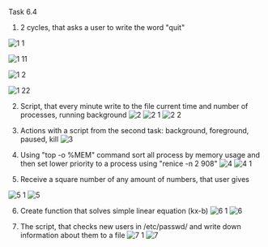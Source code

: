 Task 6.4

1. 2 cycles, that asks a user to write the word "quit"

![1 1](https://user-images.githubusercontent.com/58468159/74025420-93237b00-49ac-11ea-9806-7a316430755d.jpg)

![1 11](https://user-images.githubusercontent.com/58468159/74025422-93237b00-49ac-11ea-979b-6a47c0a207ad.jpg)

![1 2](https://user-images.githubusercontent.com/58468159/74025421-93237b00-49ac-11ea-862d-6ec85dd39c3c.jpg)

![1 22](https://user-images.githubusercontent.com/58468159/74025423-93237b00-49ac-11ea-9ee3-df477bc09d35.jpg)


2. Script, that every minute write to the file current time and number of processes, running background 
![2](https://user-images.githubusercontent.com/58468159/74025410-91f24e00-49ac-11ea-810e-6de17b555284.jpg)
![2 1](https://user-images.githubusercontent.com/58468159/74025408-91f24e00-49ac-11ea-8609-718e622267d3.jpg)
![2 2](https://user-images.githubusercontent.com/58468159/74025409-91f24e00-49ac-11ea-99e9-ee94b29e3e86.jpg)


3. Actions with a script from the second task: background, foreground, paused, kill
![3](https://user-images.githubusercontent.com/58468159/74025411-91f24e00-49ac-11ea-9f27-30ae7e36b1b1.jpg)


4. Using "top -o %MEM" command sort all process by memory usage and then set lower priority to a process using "renice -n 2 908"
![4](https://user-images.githubusercontent.com/58468159/74025412-91f24e00-49ac-11ea-85f7-2bee86870eca.jpg)
![4 1](https://user-images.githubusercontent.com/58468159/74025629-0fb65980-49ad-11ea-9fa4-03b1ab04c60c.jpg)

5. Receive a square number of any amount of numbers, that user gives

![5 1](https://user-images.githubusercontent.com/58468159/74025413-928ae480-49ac-11ea-83e0-fa69520554c3.jpg)
![5](https://user-images.githubusercontent.com/58468159/74025414-928ae480-49ac-11ea-904f-85be06c3c49c.jpg)

6. Create function that solves simple linear equation (kx-b)
![6 1](https://user-images.githubusercontent.com/58468159/74025415-928ae480-49ac-11ea-9d19-ba6e63ef6897.jpg)
![6](https://user-images.githubusercontent.com/58468159/74025417-928ae480-49ac-11ea-8ad8-01893e034c84.jpg)

7. The script, that checks new users in /etc/passwd/ and write down information about them to a file
![7 1](https://user-images.githubusercontent.com/58468159/74025418-928ae480-49ac-11ea-8f7a-b4c514c00636.jpg)
![7](https://user-images.githubusercontent.com/58468159/74025419-93237b00-49ac-11ea-98f7-114cd1653165.jpg)

